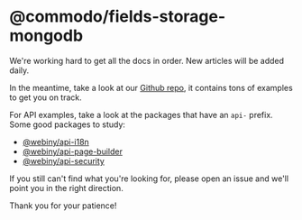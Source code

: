 # @commodo/fields-storage-mongodb

We're working hard to get all the docs in order. New articles will be added daily.

In the meantime, take a look at our [Github repo](https://github.com/webiny/webiny-js), it contains tons of examples to get you on track. 

For API examples, take a look at the packages that have an `api-` prefix. Some good packages to study:

- [@webiny/api-i18n](https://github.com/webiny/webiny-js/tree/master/packages/api-i18n)
- [@webiny/api-page-builder](https://github.com/webiny/webiny-js/tree/master/packages/api-page-builder)
- [@webiny/api-security](https://github.com/webiny/webiny-js/tree/master/packages/api-security)

If you still can't find what you're looking for, please open an issue and we'll point you in the right direction.

Thank you for your patience!

